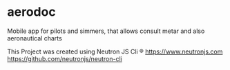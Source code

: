 # aerodoc
Mobile app for pilots and simmers, that allows consult metar and also aeronautical charts

This Project was created using Neutron JS Cli ®
https://www.neutronjs.com
https://github.com/neutronjs/neutron-cli
